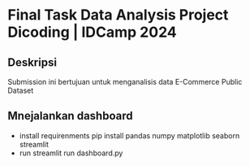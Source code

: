 # Final Task Data Analysis Project Dicoding | IDCamp 2024

## Deskripsi

Submission ini bertujuan untuk menganalisis data E-Commerce Public Dataset

## Mnejalankan dashboard
- install requirenments pip install pandas numpy matplotlib seaborn streamlit
- run streamlit run dashboard.py

